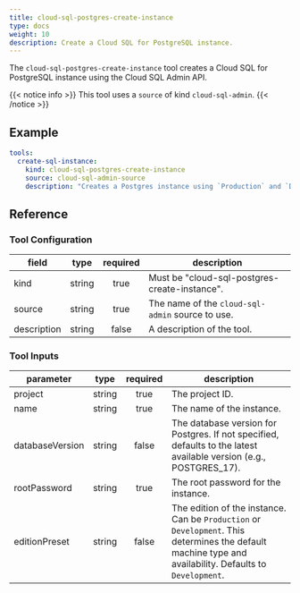 ```yaml
---
title: cloud-sql-postgres-create-instance
type: docs
weight: 10
description: Create a Cloud SQL for PostgreSQL instance.
---
```


The `cloud-sql-postgres-create-instance` tool creates a Cloud SQL for PostgreSQL
instance using the Cloud SQL Admin API.

{{< notice info >}}
This tool uses a `source` of kind `cloud-sql-admin`.
{{< /notice >}}

## Example

```yaml
tools:
  create-sql-instance:
    kind: cloud-sql-postgres-create-instance
    source: cloud-sql-admin-source
    description: "Creates a Postgres instance using `Production` and `Development` presets. For the `Development` template, it chooses a 2 vCPU, 16 GiB RAM, 100 GiB SSD configuration with Non-HA/zonal availability. For the `Production` template, it chooses an 8 vCPU, 64 GiB RAM, 250 GiB SSD configuration with HA/regional availability. The Enterprise Plus edition is used in both cases. The default database version is `POSTGRES_17`. The agent should ask the user if they want to use a different version."
```

## Reference

### Tool Configuration

| **field**   | **type** | **required** | **description**                                  |
| ----------- | :------: | :----------: | ------------------------------------------------ |
| kind        |  string  |     true     | Must be "cloud-sql-postgres-create-instance".    |
| source      |  string  |     true     | The name of the `cloud-sql-admin` source to use. |
| description |  string  |     false    | A description of the tool.                       |

### Tool Inputs

| **parameter**   | **type** | **required** | **description**                                                                                                                                          |
|-----------------|:--------:|:------------:|----------------------------------------------------------------------------------------------------------------------------------------------------------|
| project         |  string  |     true     | The project ID.                                                                                                                                          |
| name            |  string  |     true     | The name of the instance.                                                                                                                                |
| databaseVersion |  string  |    false     | The database version for Postgres. If not specified, defaults to the latest available version (e.g., POSTGRES_17).                                       |
| rootPassword    |  string  |     true     | The root password for the instance.                                                                                                                      |
| editionPreset   |  string  |    false     | The edition of the instance. Can be `Production` or `Development`. This determines the default machine type and availability. Defaults to `Development`. |
